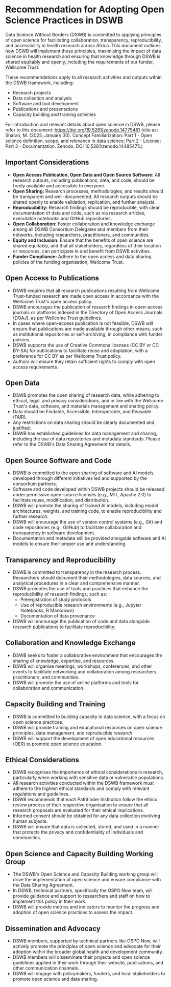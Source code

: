 # Recommendation for Adopting Open Science Practices in DSWB

Data Science Without Borders (DSWB) is committed to applying principles of open science for facilitating collaboration, transparency, reproducibility, and accessibility in health research across Africa. This document outlines how DSWB will implement these principles, maximising the impact of data science in health research and ensuring that knowledge through DSWB is shared equitably and openly, including the requirements of our funder, Wellcome Trust.

These recommendations apply to all research activities and outputs within the DSWB framework, including:

* Research projects
* Data collection and analysis
* Software and tool development
* Publications and presentations
* Capacity building and training activities

For introduction and relevant details about open science in DSWB, please refer to this document: https://doi.org/10.5281/zenodo.14775481 (cite as: Sharan, M. (2025, January 30). Concept Familiarization: Part 1 - Open science definition, scope, and relevance in data science; Part 2 - License; Part 3 - Documentation. Zenodo. DOI 10.5281/zenodo.14485475.)

## Important Considerations

* **Open Access Publication, Open Data and Open Source Software:** All research outputs, including publications, data, and code, should be freely available and accessible to everyone.
* **Open Sharing:** Research processes, methodologies, and results should be transparent and well-documented. All research outputs should be shared openly to enable validation, replication, and further analysis.
* **Reproducibility:** Research findings should be reproducible, with clear documentation of data and code, such as via research articles, executable notebooks and GitHub repositories.
* **Open Collaboration:** Foster collaboration and knowledge exchange among all DSWB Consortium Delegates and members from their networks, including researchers, practitioners, and communities.
* **Equity and Inclusion:** Ensure that the benefits of open science are shared equitably, and that all stakeholders, regardless of their location or resources, can participate in and benefit from DSWB activities.
* **Funder Compliance:** Adhere to the open access and data sharing policies of the funding organisation, Wellcome Trust.

## Open Access to Publications

* DSWB requires that all research publications resulting from Wellcome Trust-funded research are made open access in accordance with the Wellcome Trust's open access policy.
* DSWB encourages the publication of research findings in open-access journals or platforms indexed in the Directory of Open Access Journals (DOAJ), as per Wellcome Trust guidelines.
* In cases where open-access publication is not feasible, DSWB will ensure that publications are made available through other means, such as institutional repositories or self-archiving, in compliance with funder policies.
* DSWB supports the use of Creative Commons licenses (CC BY or CC BY-SA) for publications to facilitate reuse and adaptation, with a preference for CC BY as per Wellcome Trust policy.
* Authors will ensure they retain sufficient rights to comply with open access requirements.

## Open Data

* DSWB promotes the open sharing of research data, while adhering to ethical, legal, and privacy considerations, and in line with the Wellcome Trust's data, software, and materials management and sharing policy.
* Data should be Findable, Accessible, Interoperable, and Reusable (FAIR).
* Any restrictions on data sharing should be clearly documented and justified.
* DSWB has established guidelines for data management and sharing, including the use of data repositories and metadata standards. Please refer to the DSWB's Data Sharing Agreement for details.

## Open Source Software and Code

* DSWB is committed to the open sharing of software and AI models developed through different initiatives led and supported by the consortium partners.
* Software and code developed within DSWB projects should be released under permissive open-source licenses (e.g., MIT, Apache 2.0) to facilitate reuse, modification, and distribution.
* DSWB will promote the sharing of trained AI models, including model architectures, weights, and training code, to enable reproducibility and further research.
* DSWB will encourage the use of version control systems (e.g., Git) and code repositories (e.g., GitHub) to facilitate collaboration and transparency in software development.
* Documentation and metadata will be provided alongside software and AI models to ensure their proper use and understanding.

## Transparency and Reproducibility

* DSWB is committed to transparency in the research process. Researchers should document their methodologies, data sources, and analytical procedures in a clear and comprehensive manner.
* DSWB promotes the use of tools and practices that enhance the reproducibility of research findings, such as:
    * Preregistration of study protocols
    * Use of reproducible research environments (e.g., Jupyter Notebooks, R Markdown)
    * Documentation of data provenance
* DSWB will encourage the publication of code and data alongside research publications to facilitate reproducibility.

## Collaboration and Knowledge Exchange

* DSWB seeks to foster a collaborative environment that encourages the sharing of knowledge, expertise, and resources.
* DSWB will organise meetings, workshops, conferences, and other events to facilitate networking and collaboration among researchers, practitioners, and communities.
* DSWB will promote the use of online platforms and tools for collaboration and communication.

## Capacity Building and Training

* DSWB is committed to building capacity in data science, with a focus on open science practices.
* DSWB will provide training and educational resources on open science principles, data management, and reproducible research.
* DSWB will support the development of open educational resources (OER) to promote open science education.

## Ethical Considerations

* DSWB recognises the importance of ethical considerations in research, particularly when working with sensitive data or vulnerable populations.
* All research activities conducted within the DSWB framework must adhere to the highest ethical standards and comply with relevant regulations and guidelines.
* DSWB recommends that each Pathfinder Institution follow the ethics review process of their respective organisation to ensure that all research proposals are evaluated for their ethical implications.
* Informed consent should be obtained for any data collection involving human subjects.
* DSWB will ensure that data is collected, stored, and used in a manner that protects the privacy and confidentiality of individuals and communities.

## Open Science and Capacity Building Working Group

* The DSWB's Open Science and Capacity Building working group will drive the implementation of open science and ensure compliance with the Data Sharing Agreement.
* In DSWB, technical partners, specifically the OSPO Now team, will provide guidance and support to researchers and staff on how to implement this policy in their work.
* DSWB will provide metrics and indicators to monitor the progress and adoption of open science practices to assess the impact.

## Dissemination and Advocacy

* DSWB members, supported by technical partners like OSPO Now, will actively promote the principles of open science and advocate for their adoption within the broader global health and development community.
* DSWB members will disseminate their projects and open science guidelines applied in their work through their website, publications, and other communication channels.
* DSWB will engage with policymakers, funders, and local stakeholders to promote open science and data sharing.
